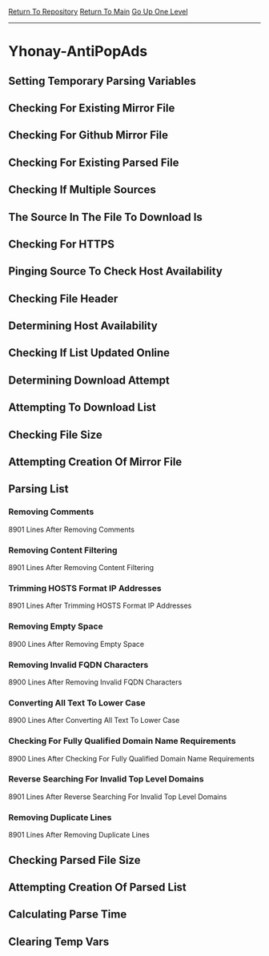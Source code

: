 [Return To Repository](https://github.com/deathbybandaid/piholeparser/)
[Return To Main](https://github.com/deathbybandaid/piholeparser/blob/master/RecentRunLogs/Mainlog.md)
[Go Up One Level](https://github.com/deathbybandaid/piholeparser/blob/master/RecentRunLogs/TopLevelScripts/30-Processing-External-Blacklists.md)
____________________________________
# Yhonay-AntiPopAds
## Setting Temporary Parsing Variables
## Checking For Existing Mirror File
## Checking For Github Mirror File
## Checking For Existing Parsed File
## Checking If Multiple Sources
## The Source In The File To Download Is
## Checking For HTTPS
## Pinging Source To Check Host Availability
## Checking File Header
## Determining Host Availability
## Checking If List Updated Online
## Determining Download Attempt
## Attempting To Download List
## Checking File Size
## Attempting Creation Of Mirror File
## Parsing List
### Removing Comments
8901 Lines After Removing Comments
### Removing Content Filtering
8901 Lines After Removing Content Filtering
### Trimming HOSTS Format IP Addresses
8901 Lines After Trimming HOSTS Format IP Addresses
### Removing Empty Space
8900 Lines After Removing Empty Space
### Removing Invalid FQDN Characters
8900 Lines After Removing Invalid FQDN Characters
### Converting All Text To Lower Case
8900 Lines After Converting All Text To Lower Case
### Checking For Fully Qualified Domain Name Requirements
8900 Lines After Checking For Fully Qualified Domain Name Requirements
### Reverse Searching For Invalid Top Level Domains
8901 Lines After Reverse Searching For Invalid Top Level Domains
### Removing Duplicate Lines
8901 Lines After Removing Duplicate Lines
## Checking Parsed File Size
## Attempting Creation Of Parsed List
## Calculating Parse Time
## Clearing Temp Vars
